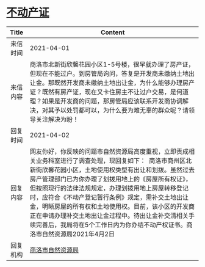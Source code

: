 # <a href="http://www.shangluo.gov.cn/zmhd/ldxxxx.jsp?urltype=leadermail.LeaderMailContentUrl&wbtreeid=1112&leadermailid=7099">不动产证</a>
| Title |                                                                                                                              Content                                                                                                                               |
|:-----:|--------------------------------------------------------------------------------------------------------------------------------------------------------------------------------------------------------------------------------------------------------------------|
| 来信时间  | 2021-04-01                                                                                                                                                                                                                                                         |
| 来信内容  | 商洛市北新街欣馨花园小区1-5号楼，很早就办理了房产证，但现在不能过户。到房管局询问，答复是开发商未缴纳土地出让金。那既然开发商未缴纳土地出让金，为什么能够办理房产证？既然有房产证，现在又卡住房主不让过户交易，是何道理？如果是开发商的问题，那房管局应该联系开发商协调解决，对其予以处罚都可以，为什么要为难无辜的群众呢？请领导关注解决为盼！                                                                                          |
| 回复时间  | 2021-04-02                                                                                                                                                                                                                                                         |
| 回复内容  | 网友你好，你反映的问题市自然资源局高度重视，立即责成相关业务科室进行了调查处理，现回复如下：  商洛市商州区北新街欣馨花园小区，土地使用权类型有出让和划拨。虽然过去房产管理部门已为你办理了划拨用地上的《房屋所有权证》，但按照现行的法律法规规定，办理划拨用地上房屋转移登记时，应符合《不动产登记暂行条例》规定，需补交土地出让金，明晰房屋的所有权和土地使用权。目前，该小区的开发商正在申请办理补交土地出让金过程中。待出让金补交清相关手续完善后，我局将在5个工作日内为你办结不动产权证书。商洛市自然资源局2021年4月2日 |
| 回复机构  | <a href="../../categories/agencies/商洛市自然资源局.md">商洛市自然资源局</a>                                                                                                                                                                                                         |